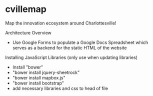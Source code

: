# cvillemap
Map the innovation ecosystem around Charlottesville!


Architecture Overview

 - Use Google Forms to populate a Google Docs Spreadsheet which serves as a backend for the static HTML of the website


Installing JavaScript Libraries (only use when updating libraries)

- Install "bower"
- "bower install jquery-sheetrock"
- "bower install mapbox.js"
- "bower install bootstrap"
- add necessary libraries and css to head of file
